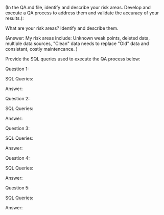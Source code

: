 (In the QA.md file, identify and describe your risk areas. Develop and execute a QA process to address them and validate the accuracy of your results.):

What are your risk areas? Identify and describe them.

(Answer: My risk areas include: Unknown weak points, deleted data, multiple data sources, "Clean" data needs to replace "Old" data and consistant, costly maintencance. )

Provide the SQL queries used to execute the QA process below:


Question 1: 

SQL Queries:



Answer:

Question 2: 

SQL Queries:



Answer:

Question 3: 

SQL Queries:

Answer:

Question 4: 

SQL Queries:


Answer:

Question 5: 

SQL Queries:



Answer:
